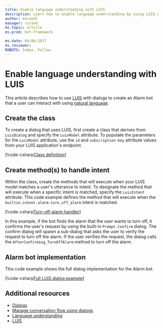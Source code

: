 ```yaml
---
title: Enable language understanding with LUIS
description: Learn how to enable language understanding by using LUIS with dialogs in the Bot Builder SDK for .NET.
author: kbrandl
manager: rstand
ms.topic: article
ms.prod: bot-framework

ms.date: 04/06/2017
ms.reviewer:
ROBOTS: Index, Follow
---
```


# Enable language understanding with LUIS

This article describes how to use <a href="https://www.luis.ai" target="_blank">LUIS</a> with dialogs to 
create an Alarm bot that a user can interact with using [natural language](~/intelligent-bots.md#language-understanding). 

## Create the class

To create a dialog that uses LUIS, first create a class that derives from `LuisDialog` and 
specify the `LuisModel` attribute. 
To populate the parameters for the `LuisModel` attribute, use 
the `id` and `subscription-key` attribute values from your LUIS application's endpoint.

[!code-csharp[Class definition](~/includes/code/dotnet-luis-dialogs.cs#classDefinition)]

## Create method(s) to handle intent

Within the class, create the methods that will execute when your LUIS model matches a user's utterance to intent. 
To designate the method that will execute when a specific intent is matched, specify the `LuisIntent` attribute. 
This code example defines the method that will execute when the `builtin.intent.alarm.turn_off_alarm` intent is matched.

[!code-csharp[Turn-off-alarm handler](~/includes/code/dotnet-luis-dialogs.cs#turnOffAlarmHandler)]

In this example, if the bot finds the alarm that the user wants to turn off, 
it confirms the user's request by using the built-in `Prompt.Confirm` dialog. 
The confirm dialog will spawn a sub-dialog that asks the user to verify the request to turn off the alarm. 
If the user verifies the request, the dialog calls the `AfterConfirming_TurnOffAlarm` method to turn off the alarm. 

## Alarm bot implementation

This code example shows the full dialog implementation for the Alarm bot. 

[!code-csharp[Full LUIS dialog example](~/includes/code/dotnet-luis-dialogs.cs#fullExample)]

## Additional resources

- [Dialogs](~/dotnet/dialogs.md)
- [Manage conversation flow using dialogs](~/dotnet/manage-conversation-flow.md)
- [Language understanding](~/intelligent-bots.md#language-understanding)
- <a href="https://www.luis.ai" target="_blank">LUIS</a>